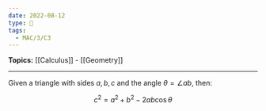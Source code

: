 ```yaml
---
date: 2022-08-12
type: 🧠
tags:
  - MAC/3/C3
---
```


**Topics:** [[Calculus]] - [[Geometry]]

---

Given a triangle with sides $a, b, c$ and the angle $\theta = \angle ab$, then:

$$
c^2 = a^2 + b^2 - 2ab \cos \theta
$$
